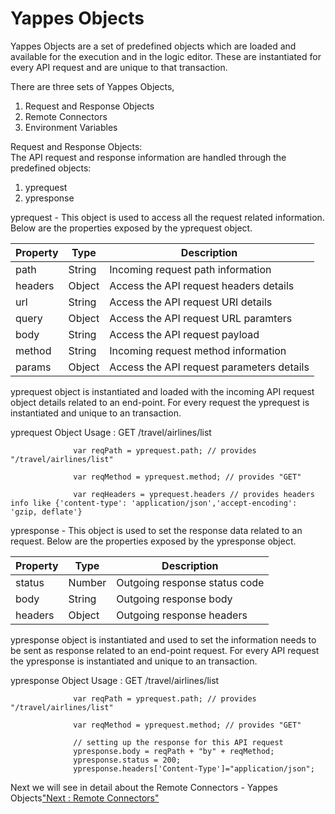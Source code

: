 Yappes Objects
==============

Yappes Objects are a set of predefined objects which are loaded and
available for the execution and in the logic editor. These are
instantiated for every API request and are unique to that transaction.

There are three sets of Yappes Objects,

1.  Request and Response Objects
2.  Remote Connectors
3.  Environment Variables

Request and Response Objects:  
The API request and response information are handled through the
predefined objects:

1.  yprequest
2.  ypresponse

yprequest - This object is used to access all the request related
information. Below are the properties exposed by the yprequest object.

| Property | Type   | Description                               |
|----------|--------|-------------------------------------------|
| path     | String | Incoming request path information         |
| headers  | Object | Access the API request headers details    |
| url      | String | Access the API request URI details        |
| query    | Object | Access the API request URL paramters      |
| body     | String | Access the API request payload            |
| method   | String | Incoming request method information       |
| params   | Object | Access the API request parameters details |

yprequest object is instantiated and loaded with the incoming API
request object details related to an end-point. For every request the
yprequest is instantiated and unique to an transaction.

yprequest Object Usage : GET /travel/airlines/list

              
                  var reqPath = yprequest.path; // provides "/travel/airlines/list"

                  var reqMethod = yprequest.method; // provides "GET"

                  var reqHeaders = yprequest.headers // provides headers info like {'content-type': 'application/json','accept-encoding': 'gzip, deflate'}
              
            

ypresponse - This object is used to set the response data related to an
request. Below are the properties exposed by the ypresponse object.

| Property | Type   | Description                   |
|----------|--------|-------------------------------|
| status   | Number | Outgoing response status code |
| body     | String | Outgoing response body        |
| headers  | Object | Outgoing response headers     |

ypresponse object is instantiated and used to set the information needs
to be sent as response related to an end-point request. For every API
request the ypresponse is instantiated and unique to an transaction.

ypresponse Object Usage : GET /travel/airlines/list

              
                  var reqPath = yprequest.path; // provides "/travel/airlines/list"

                  var reqMethod = yprequest.method; // provides "GET"

                  // setting up the response for this API request
                  ypresponse.body = reqPath + "by" + reqMethod;
                  ypresponse.status = 200; 
                  ypresponse.headers['Content-Type']="application/json";

              
            

Next we will see in detail about the Remote Connectors - Yappes
Objects["Next : Remote Connectors"](jso_remote_connect.md)